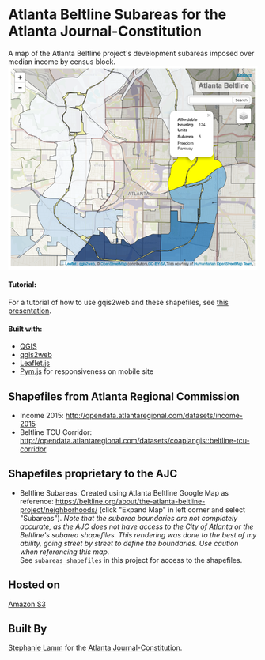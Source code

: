 # Atlanta Beltline Subareas for the Atlanta Journal-Constitution


A map of the Atlanta Beltline project's development subareas imposed over median income by census block. 
<img src="beltline.png">

#### Tutorial:
For a tutorial of how to use gqis2web and these shapefiles, see [this presentation](https://docs.google.com/presentation/d/1W8fFe7U6doVhV607-A_ZRIBjWOvkDjX1iWx0tFEMAco/edit?usp=sharing).

#### Built with:
  - [QGIS](http://www.qgis.org/en/site/)
  - [qgis2web](https://github.com/tomchadwin/qgis2web)
  - [Leaflet.js](http://leafletjs.com/)
  - [Pym.js](https://www.google.com/url?sa=t&rct=j&q=&esrc=s&source=web&cd=1&ved=0ahUKEwii9vity4bVAhVCRCYKHZ-fCuoQFggmMAA&url=http%3A%2F%2Fblog.apps.npr.org%2Fpym.js%2F&usg=AFQjCNGsGNajxYaqpsar2BuUNu6GXtEqjA&cad=rja) for responsiveness on mobile site

## Shapefiles from Atlanta Regional Commission

  - Income 2015: 
http://opendata.atlantaregional.com/datasets/income-2015
  - Beltline TCU Corridor: http://opendata.atlantaregional.com/datasets/coaplangis::beltline-tcu-corridor

## Shapefiles proprietary to the AJC
  - Beltline Subareas:
  Created using Atlanta Beltline Google Map as reference: https://beltline.org/about/the-atlanta-beltline-project/neighborhoods/ (click "Expand Map" in left corner and select "Subareas"). 
  *Note that the subarea boundaries are not completely accurate, as the AJC does not have access to the City of Atlanta or the Beltline's subarea shapefiles. This rendering was done to the best of my ability, going street by street to define the boundaries. Use caution when referencing this map.*  
  See `subareas_shapefiles` in this project for access to the shapefiles.
 
## Hosted on 
[Amazon S3](https://s3.amazonaws.com/ajcnewsapps/2017/beltline/index.html#13/33.9060/-84.3966)

## Built By 
[Stephanie Lamm](http://stephanielamm.com/) for the [Atlanta Journal-Constitution](http://www.ajc.com/). 



